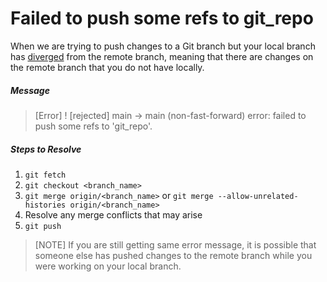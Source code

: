 # Failed to push some refs to git_repo

When we are trying to push changes to a Git branch but your local branch has [diverged](./src/solve-branch-diverge/diverge.md) from the remote branch, meaning that there are changes on the remote branch that you do not have locally.

##### Message

> [Error]
> ! [rejected] main -> main (non-fast-forward)
> error: failed to push some refs to 'git_repo'.

##### Steps to Resolve

1. `git fetch`
2. `git checkout <branch_name>`
3. `git merge origin/<branch_name>` or `git merge --allow-unrelated-histories origin/<branch_name>`
4. Resolve any merge conflicts that may arise
5. `git push`

> [NOTE]
> If you are still getting same error message, it is possible that someone else has pushed changes to the remote branch while you were working on your local branch.
